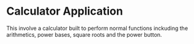 # Calculator Application

This involve a calculator built to perform normal functions inckuding the arithmetics, power bases, square roots and  the power button.
